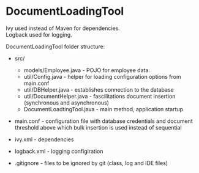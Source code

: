 # DocumentLoadingTool

Ivy used instead of Maven for dependencies.   
Logback used for logging.  
  
DocumentLoadingTool folder structure:  
- src/  
  - models/Employee.java - POJO for employee data.  
  - util/Config.java - helper for loading configuration options from main.conf  
  - util/DBHelper.java - establishes connection to the database  
  - util/DocumentHelper.java - fascilitations document insertion (synchronous and asynchronous)  
  - DocumentLoadtingTool.java - main method, application startup  

- main.conf - configuration file with database credentials and document threshold above which bulk insertion is used instead of sequential  
- ivy.xml - dependencies  
- logback.xml - logging configiration  
- .gitignore - files to be ignored by git (class, log and IDE files)  
